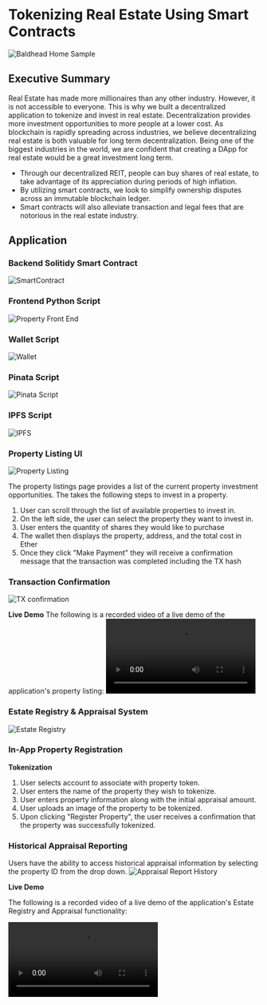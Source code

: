 # Tokenizing Real Estate Using Smart Contracts 

![Baldhead Home Sample](https://github.com/Djachechi/Project-3/blob/main/APP/Images/Baldhead.JPG)

## Executive Summary

Real Estate has made more millionaires than any other industry. However, it is not accessible to everyone. This is why we built a decentralized application to tokenize and invest in real estate. 
Decentralization provides more investment opportunities to more people at a lower cost. As blockchain is rapidly spreading across industries, we believe decentralizing real estate is both valuable for long term decentralization. 
Being one of the biggest industries in the world, we are confident that creating a DApp for real estate would be a great investment long term. 

* Through our decentralized REIT, people can buy shares of real estate, to take advantage of its appreciation during periods of high inflation.
* By utilizing smart contracts, we look to simplify ownership disputes across an immutable blockchain ledger.
* Smart contracts will also alleviate transaction and legal fees that are notorious in the real estate industry.

## Application

### Backend Solitidy Smart Contract

![SmartContract](https://github.com/Djachechi/Project-3/blob/main/Screenshots/Estate-Registry-Solidity-Contract.PNG)

### Frontend Python Script

![Property Front End](https://github.com/Djachechi/Project-3/blob/main/Screenshots/Property_frontend_scripting.PNG)

### Wallet Script
![Wallet](https://github.com/Djachechi/Project-3/blob/main/Screenshots/wallet_script.PNG)

### Pinata Script
![Pinata Script](https://github.com/Djachechi/Project-3/blob/main/Screenshots/pinata_script.PNG)

### IPFS Script
![IPFS](https://github.com/Djachechi/Project-3/blob/main/Screenshots/ipfs_app_integration.PNG)

### Property Listing UI

![Property Listing](https://github.com/Djachechi/Project-3/blob/main/Screenshots/Listings_Page.JPG)

The property listings page provides a list of the current property investment opportunities. The takes the following steps to invest in a property.

1. User can scroll through the list of available properties to invest in.
2. On the left side, the user can select the property they want to invest in.
3. User enters the quantity of shares they would like to purchase
4. The wallet then displays the property, address, and the total cost in Ether
5. Once they click "Make Payment" they will receive a confirmation message that the transaction was completed including the TX hash

### Transaction Confirmation
![TX confirmation](https://github.com/Djachechi/Project-3/blob/main/Screenshots/transaction_hash.JPG)

__Live Demo__
The following is a recorded video of a live demo of the application's property listing: 
![Property Frontend Demo](https://user-images.githubusercontent.com/87338709/153273216-8724d1ee-5f64-4cb7-917e-8ea21de750f6.mp4)

### Estate Registry & Appraisal System
![Estate Registry](https://github.com/Djachechi/Project-3/blob/main/Screenshots/Estate_registry.JPG)

### In-App Property Registration

__Tokenization__

1. User selects account to associate with property token.
2. User enters the name of the property they wish to tokenize.
3. User enters property information along with the initial appraisal amount.
4. User uploads an image of the property to be tokenized.
5. Upon clicking "Register Property", the user receives a confirmation that the property was successfully tokenized.

### Historical Appraisal Reporting

Users have the ability to access historical appraisal information by selecting the property ID from the drop down.
![Appraisal Report History](https://github.com/Djachechi/Project-3/blob/main/Screenshots/Appraisal_history.JPG)

__Live Demo__

The following is a recorded video of a live demo of the application's Estate Registry and Appraisal functionality:

![Estate Registry & Appraisal](https://user-images.githubusercontent.com/87338709/153274726-457379fd-6ddf-494e-a9a1-ab9ad4b423ce.mp4)




